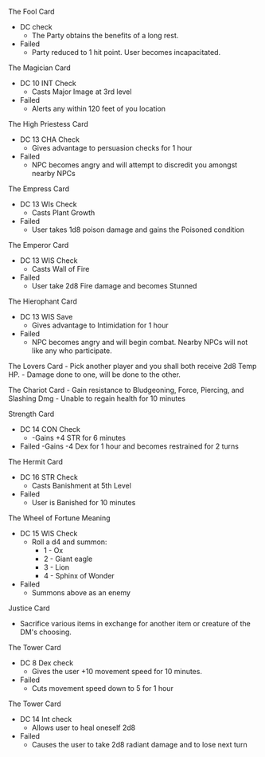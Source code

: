 
The Fool Card
- DC check
	- The Party obtains the benefits of a long rest.
- Failed
	- Party reduced to 1 hit point. User becomes incapacitated.

The Magician Card
- DC 10 INT Check
	- Casts Major Image at 3rd level
- Failed
	- Alerts any within 120 feet of you location

The High Priestess Card
- DC 13 CHA Check
	- Gives advantage to persuasion checks for 1 hour
- Failed
	- NPC becomes angry and will attempt to discredit you amongst nearby NPCs

The Empress Card
- DC 13 WIs Check
	- Casts Plant Growth
- Failed
	- User takes 1d8 poison damage and gains the Poisoned condition

The Emperor Card
- DC 13 WIS Check
	- Casts Wall of Fire
- Failed
	- User take 2d8 Fire damage and becomes Stunned

The Hierophant Card
- DC 13 WIS Save
	- Gives advantage to Intimidation for 1 hour
- Failed
	- NPC becomes angry and will begin combat. Nearby NPCs will not like any who participate.

The Lovers Card
	- Pick another player and you shall both receive 2d8 Temp HP. 
	- Damage done to one, will be done to the other.

The Chariot Card
	- Gain resistance to Bludgeoning, Force, Piercing, and Slashing Dmg
	- Unable to regain health for 10 minutes

Strength Card
- DC 14 CON Check
	- -Gains +4 STR for 6 minutes
- Failed
	-Gains -4 Dex for 1 hour and becomes restrained for 2 turns

The Hermit Card
- DC 16 STR Check
	- Casts Banishment at 5th Level
- Failed
	- User is Banished for 10 minutes

The Wheel of Fortune Meaning
- DC 15 WIS Check
	- Roll a d4 and summon:
		- 1 - Ox
		- 2 - Giant eagle
		- 3 - Lion
		- 4 - Sphinx of Wonder
- Failed
	- Summons above as an enemy

Justice Card
- Sacrifice various items in exchange for another item or creature of the  DM's choosing.


The Tower Card
- DC 8 Dex check
	- Gives the user +10 movement speed for 10 minutes.
- Failed
	- Cuts movement speed down to 5 for 1 hour

The Tower Card
- DC 14 Int check
	- Allows user to heal oneself 2d8
- Failed
	- Causes the user to take 2d8 radiant damage and to lose next turn
